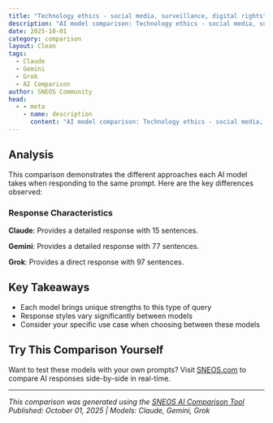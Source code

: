 ```yaml
---
title: "Technology ethics - social media, surveillance, digital rights"
description: "AI model comparison: Technology ethics - social media, surveillance, digital rights..."
date: 2025-10-01
category: comparison
layout: Clean
tags:
  - Claude
  - Gemini
  - Grok
  - AI Comparison
author: SNEOS Community
head:
  - - meta
    - name: description
      content: "AI model comparison: Technology ethics - social media, surveillance, digital rights..."
---
```


<ChatComparison
  title="Technology ethics - social media, surveillance, digital rights"
  prompt="Technology ethics - social media, surveillance, digital rights"
  :responses='{"Claude": "# Technology Ethics: Key Issues and Considerations\n\n## Social Media Ethics\n\n### **Platform Responsibility**\n- **Content moderation**: Balancing free speech with harm prevention\n- **Algorithmic transparency**: How feeds and recommendations are curated\n- **Data collection practices**: What information is gathered and how it\u0027s used\n- **Mental health impacts**: Addressing addiction, comparison culture, and well-being\n\n### **User Rights vs. Platform Control**\n- Who decides what content is acceptable?\n- Should platforms be treated as publishers or neutral forums?\n- How to handle misinformation while preserving open dialogue\n- Cross-border content regulation challenges\n\n## Surveillance and Privacy\n\n### **Types of Surveillance**\n- **Government surveillance**: National security vs. civil liberties\n- **Corporate surveillance**: Data collection for advertising and analytics\n- **Workplace monitoring**: Employee privacy vs. productivity/security\n- **Public space monitoring**: Safety vs. anonymity in daily life\n\n### **Key Ethical Questions**\n- What level of privacy should individuals expect?\n- When is surveillance justified for collective benefit?\n- How can oversight and accountability be ensured?\n- What are the long-term societal effects of pervasive monitoring?\n\n## Digital Rights Framework\n\n### **Fundamental Digital Rights**\n- **Access**: Internet connectivity as a human right\n- **Privacy**: Control over personal data and communications\n- **Expression**: Freedom of speech in digital spaces\n- **Due process**: Fair treatment in content moderation and account actions\n\n### **Emerging Considerations**\n- **Algorithmic fairness**: Preventing bias in automated decision-making\n- **Digital dignity**: Protecting human agency in AI-mediated interactions\n- **Data ownership**: Who controls and benefits from personal information\n- **Right to be forgotten**: Ability to remove personal information online\n\n## Balancing Competing Interests\n\n### **Common Tensions**\n- Security vs. Privacy\n- Innovation vs. Regulation\n- Global connectivity vs. Local sovereignty\n- Individual rights vs. Collective benefit\n\n### **Approaches to Resolution**\n- Multi-stakeholder governance involving users, companies, and governments\n- Transparent policies and regular audits\n- Technical solutions (privacy-preserving technologies)\n- International cooperation on standards and norms\n\nWhat specific aspects of technology ethics are you most interested in exploring further?", "Gemini": "Okay, let\u0027s dive into the complex and crucial topic of technology ethics, specifically focusing on social media, surveillance, and digital rights. This is a multi-faceted area with significant implications for individuals, societies, and the future.\n\n**I. Social Media Ethics**\n\nSocial media platforms have revolutionized communication and information sharing, but they also present a range of ethical dilemmas:\n\n* **Privacy Concerns:**\n * **Data Collection:** Social media companies collect vast amounts of data about users\u0027 online activity, preferences, and even offline behavior. The ethical question is how this data is collected, stored, used, and shared. Users are often unaware of the extent of data collection or how it\u0027s being utilized.\n * **Data Breaches:** Data breaches expose sensitive personal information, leading to identity theft, financial fraud, and reputational damage. The responsibility lies with social media platforms to adequately protect user data and be transparent about breaches.\n * **Targeted Advertising:** Data is used to target users with personalized advertisements, which can be manipulative and exploit vulnerabilities. The ethics of using data to influence user behavior and purchasing decisions is debated.\n* **Misinformation and Disinformation:**\n * **Spread of Fake News:** Social media facilitates the rapid spread of false or misleading information. This can have serious consequences, such as influencing elections, inciting violence, and eroding trust in institutions.\n * **Echo Chambers and Filter Bubbles:** Algorithms can create echo chambers where users are primarily exposed to information that confirms their existing beliefs, reinforcing biases and hindering critical thinking.\n * **Responsibility of Platforms:** Social media platforms face pressure to combat misinformation, but content moderation is challenging and can raise concerns about censorship and free speech.\n* **Mental Health and Well-being:**\n * **Cyberbullying and Harassment:** Social media can be a breeding ground for cyberbullying, harassment, and online abuse.\n * **Social Comparison and Envy:** Curated and often unrealistic portrayals of life on social media can lead to social comparison, feelings of inadequacy, and mental health issues like anxiety and depression.\n * **Addiction:** Social media platforms are designed to be addictive, with features like notifications and infinite scrolling that encourage compulsive use.\n* **Manipulation and Influence:**\n * **Algorithmic Bias:** Algorithms that determine what content users see can be biased, perpetuating stereotypes and discrimination.\n * **Political Manipulation:** Social media has been used to spread propaganda, influence elections, and manipulate public opinion.\n * **Responsibility of Influencers:** Ethical considerations arise regarding influencers who promote products or services without disclosing sponsored content or who endorse harmful products.\n* **Transparency and Accountability:**\n * **Lack of Transparency:** Algorithms and data practices are often opaque, making it difficult for users to understand how social media platforms work and how their data is being used.\n * **Limited Accountability:** Holding social media platforms accountable for the content shared on their platforms and the impact of their algorithms is a challenge.\n\n**Ethical Principles and Considerations for Social Media:**\n\n* **User Autonomy:** Respecting users\u0027 rights to control their data and make informed decisions about their online experiences.\n* **Beneficence:** Acting in ways that benefit users and society as a whole.\n* **Non-Maleficence:** Avoiding actions that could harm users or society.\n* **Justice:** Ensuring that social media platforms are fair and equitable for all users.\n* **Transparency:** Being open and honest about data practices, algorithms, and content moderation policies.\n* **Accountability:** Taking responsibility for the impact of social media platforms on individuals and society.\n\n**II. Surveillance Ethics**\n\nSurveillance technologies, including facial recognition, CCTV cameras, and data analytics, are becoming increasingly prevalent. While they can be used for legitimate purposes like crime prevention and security, they also raise serious ethical concerns:\n\n* **Privacy Violations:**\n * **Mass Surveillance:** The collection and analysis of data on large populations, even those who are not suspected of any wrongdoing, can create a chilling effect on freedom of expression and association.\n * **Data Profiling:** Surveillance data can be used to create detailed profiles of individuals, which can be used for discriminatory purposes.\n * **Lack of Consent:** Individuals are often unaware that they are being surveilled or have limited control over how their data is being used.\n* **Bias and Discrimination:**\n * **Algorithmic Bias in Facial Recognition:** Facial recognition technology has been shown to be less accurate for people of color, leading to misidentification and wrongful arrests.\n * **Targeting of Marginalized Communities:** Surveillance technologies can be disproportionately used to target marginalized communities, such as immigrants and activists.\n* **Erosion of Trust:**\n * **Secret Surveillance:** When surveillance is conducted in secret, it can erode trust between citizens and governments and law enforcement agencies.\n * **Abuse of Power:** Surveillance technologies can be abused by those in power to monitor political opponents or suppress dissent.\n* **Chilling Effect on Freedom:**\n * **Self-Censorship:** Knowing that they are being watched can lead people to self-censor their behavior and avoid expressing controversial opinions.\n * **Inhibition of Dissent:** Surveillance can discourage people from participating in protests and other forms of political activism.\n* **Lack of Transparency and Accountability:**\n * **Secret Algorithms:** The algorithms used to analyze surveillance data are often kept secret, making it difficult to assess their accuracy and fairness.\n * **Limited Oversight:** There is often limited oversight of surveillance activities, which can lead to abuses of power.\n\n**Ethical Principles and Considerations for Surveillance:**\n\n* **Necessity:** Surveillance should only be used when it is necessary to achieve a legitimate purpose.\n* **Proportionality:** The intrusiveness of surveillance should be proportionate to the risk being addressed.\n* **Transparency:** Surveillance activities should be conducted in a transparent manner, with clear policies and procedures.\n* **Accountability:** Individuals and organizations should be held accountable for the use of surveillance technologies.\n* **Data Minimization:** Only the minimum amount of data necessary should be collected and retained.\n* **Purpose Limitation:** Data should only be used for the purpose for which it was collected.\n* **Security:** Surveillance data should be securely stored and protected from unauthorized access.\n* **Oversight:** Independent oversight mechanisms should be in place to ensure that surveillance activities are conducted ethically and legally.\n\n**III. Digital Rights**\n\nDigital rights are the human rights and legal rights that individuals are entitled to when using the internet and digital technologies. They are often extensions of existing human rights applied to the digital realm. Key digital rights include:\n\n* **Right to Privacy:** The right to control personal data, including the right to be free from unwarranted surveillance and data collection.\n* **Freedom of Expression:** The right to express oneself online without fear of censorship or reprisal.\n* **Access to Information:** The right to access information online, including government information and diverse perspectives.\n* **Freedom of Assembly and Association:** The right to organize and participate in online communities and movements.\n* **Right to Education and Digital Literacy:** The right to access digital education and develop the skills necessary to use digital technologies effectively and safely.\n* **Right to Participate in Cultural Life:** The right to access and participate in online cultural activities.\n* **Right to Network Neutrality:** The principle that all internet traffic should be treated equally, without discrimination based on content, application, source, or destination.\n* **Right to Anonymity and Pseudonymity:** The right to use the internet anonymously or under a pseudonym, which can be important for protecting privacy and freedom of expression.\n* **Right to Data Protection:** The right to have personal data protected from misuse, unauthorized access, and disclosure.\n* **Right to Remedy and Redress:** The right to seek legal remedies and redress for violations of digital rights.\n\n**Challenges to Digital Rights:**\n\n* **Government Censorship and Surveillance:** Governments may restrict access to information, monitor online activity, and punish those who express dissenting opinions.\n* **Corporate Data Collection and Surveillance:** Companies collect vast amounts of data about users\u0027 online behavior, which can be used for targeted advertising, profiling, and other purposes.\n* **Cybercrime and Online Harassment:** Cybercrime, including hacking, phishing, and identity theft, can violate individuals\u0027 digital rights. Online harassment and abuse can also infringe on freedom of expression and the right to privacy.\n* **Digital Divide:** The digital divide, or the gap between those who have access to digital technologies and those who do not, can limit access to information, education, and economic opportunities.\n* **Lack of Legal Protection:** In some countries, digital rights are not adequately protected by law.\n\n**Promoting and Protecting Digital Rights:**\n\n* **Legislation and Policy:** Governments should enact legislation and policies that protect digital rights.\n* **Education and Awareness:** Raising awareness about digital rights can empower individuals to protect their own rights and advocate for change.\n* **Advocacy and Activism:** Organizations and individuals can advocate for digital rights through lobbying, public education, and legal challenges.\n* **Technological Solutions:** Developing technologies that protect privacy, security, and freedom of expression can help safeguard digital rights.\n* **International Cooperation:** International cooperation is essential for addressing global challenges to digital rights, such as censorship, surveillance, and cybercrime.\n\n**In Conclusion**\n\nThe ethical considerations surrounding social media, surveillance, and digital rights are constantly evolving as technology advances. Navigating these complex issues requires a commitment to ethical principles, transparency, accountability, and respect for human rights. It demands ongoing dialogue and collaboration between technologists, policymakers, academics, and the public to ensure that technology is used in a way that benefits society as a whole. It\u0027s an ongoing conversation that requires constant attention and critical thinking.\n", "Grok": "Technology ethics, particularly in the realms of social media, surveillance, and digital rights, is a critical field of study that addresses the moral and societal implications of technological advancements. Below, I\u2019ll break down these three key areas, highlight ethical concerns, and provide an overview of the challenges and potential solutions.\n\n---\n\n### **1. Social Media Ethics**\nSocial media platforms like Facebook, Twitter (now X), Instagram, and TikTok have transformed communication, information sharing, and social interaction. However, they raise significant ethical concerns.\n\n#### **Key Ethical Issues:**\n- **Privacy Violations:** Platforms often collect vast amounts of personal data for targeted advertising, sometimes without clear user consent (e.g., Cambridge Analytica scandal with Facebook in 2018).\n- **Misinformation and Disinformation:** The rapid spread of fake news and harmful content can influence public opinion, elections (e.g., 2016 U.S. election interference), and even incite violence (e.g., Myanmar genocide fueled by hate speech on Facebook).\n- **Mental Health Impact:** Studies link excessive social media use to anxiety, depression, and low self-esteem, particularly among younger users due to cyberbullying and idealized portrayals of life.\n- **Algorithmic Bias:** Algorithms can reinforce stereotypes or discrimination by prioritizing certain content or limiting visibility based on race, gender, or other factors.\n- **Addiction by Design:** Features like infinite scrolling and notifications exploit psychological vulnerabilities to maximize user engagement, often at the cost of well-being.\n\n#### **Ethical Questions:**\n- Should platforms prioritize profit over user well-being?\n- How much responsibility do social media companies have to moderate content, and where does this intersect with freedom of speech?\n\n#### **Potential Solutions:**\n- **Transparency:** Platforms should disclose how data is used and allow users more control over their information (e.g., GDPR in Europe).\n- **Content Moderation:** Stronger policies to combat misinformation, hate speech, and harmful content, potentially with independent oversight.\n- **Regulation:** Governments could impose stricter rules on data practices and accountability (e.g., the EU\u2019s Digital Services Act).\n- **Digital Literacy:** Educating users to critically evaluate content and manage screen time.\n\n---\n\n### **2. Surveillance Ethics**\nSurveillance technologies, including facial recognition, GPS tracking, and data monitoring, are increasingly used by governments, corporations, and even individuals. While they can enhance security, they also pose serious ethical dilemmas.\n\n#### **Key Ethical Issues:**\n- **Mass Surveillance:** Government programs (e.g., NSA\u2019s PRISM program exposed by Edward Snowden) often collect data on citizens without clear justification or oversight, eroding privacy.\n- **Corporate Surveillance:** Companies track user behavior online (e.g., Google\u2019s tracking cookies) and in physical spaces (e.g., retail stores using facial recognition), often without explicit consent.\n- **Social Credit Systems:** In some countries like China, surveillance is tied to behavioral scoring, which can restrict freedoms based on arbitrary metrics.\n- **Bias in Surveillance Tech:** Facial recognition systems have higher error rates for non-white individuals, leading to wrongful profiling and arrests.\n- **Chilling Effect:** Constant monitoring can deter free expression and activism, as people fear repercussions for their actions or speech.\n\n#### **Ethical Questions:**\n- What is the balance between security and individual privacy?\n- Who decides what level of surveillance is acceptable, and how is accountability ensured?\n\n#### **Potential Solutions:**\n- **Legal Safeguards:** Enact laws requiring transparency, consent, and limits on data collection (e.g., bans on facial recognition in some U.S. cities).\n- **Oversight Mechanisms:** Establish independent bodies to monitor surveillance practices by both governments and corporations.\n- **Technological Solutions:** Develop privacy-preserving technologies like end-to-end encryption or decentralized data systems.\n- **Public Awareness:** Encourage debates and activism to ensure surveillance practices align with societal values.\n\n---\n\n### **3. Digital Rights**\nDigital rights encompass the freedoms and protections individuals should have in the digital space, including access to technology, freedom of expression, and protection from exploitation.\n\n#### **Key Ethical Issues:**\n- **Digital Divide:** Unequal access to the internet and technology (e.g., rural vs. urban areas, developed vs. developing countries) creates disparities in education, employment, and participation in society.\n- **Censorship:** Governments and corporations can restrict online content or access (e.g., internet shutdowns during protests in India or Iran), violating free speech.\n- **Data Ownership:** Users often lose control over their data, which companies monetize without fair compensation or clear consent.\n- **Right to Be Forgotten:** Balancing an individual\u2019s right to remove outdated or harmful online information with the public\u2019s right to access information.\n- **Net Neutrality:** The principle that internet service providers should treat all data equally is under threat, potentially allowing wealthier entities to dominate online spaces.\n\n#### **Ethical Questions:**\n- Should internet access be considered a human right?\n- How can individuals reclaim control over their digital identities and data?\n\n#### **Potential Solutions:**\n- **Universal Access Initiatives:** Governments and organizations can invest in infrastructure to close the digital divide (e.g., Starlink\u2019s satellite internet for remote areas).\n- **Stronger Data Protection Laws:** Regulations like GDPR give users rights over their data, including the right to delete or transfer it.\n- **Advocacy for Net Neutrality:** Push for policies that prevent ISPs from prioritizing certain content or users.\n- **Decentralized Technologies:** Blockchain and other decentralized systems could empower users to own and manage their data without relying on centralized corporations.\n\n---\n\n### **Overarching Challenges in Technology Ethics**\n1. **Global Disparities:** Ethical standards and enforcement vary widely between countries, complicating global platforms and technologies.\n2. **Rapid Technological Change:** Laws and norms often lag behind innovations, leaving ethical gray areas (e.g., AI ethics in surveillance).\n3. **Power Imbalance:** Tech giants and governments hold disproportionate power over users, often prioritizing profit or control over rights.\n4. **Balancing Trade-offs:** Privacy vs. security, free speech vs. harm prevention\u2014these tensions are hard to resolve universally.\n\n---\n\n### **Case Studies for Context**\n1. **Cambridge Analytica (Social Media):** Exposed how personal data was harvested from millions of Facebook users to influence voter behavior, raising questions about consent and platform accountability.\n2. **China\u2019s Social Credit System (Surveillance):** Combines mass surveillance with behavioral scoring, illustrating the risks of unchecked monitoring and loss of autonomy.\n3. **European GDPR (Digital Rights):** A landmark regulation enforcing data protection and user rights, serving as a model for balancing innovation with ethics.\n\n---\n\n### **Conclusion**\nThe ethical challenges of social media, surveillance, and digital rights are deeply interconnected and reflect broader tensions between technology, power, and human values. Addressing these issues requires collaboration among technologists, policymakers, ethicists, and the public to ensure that technology serves humanity without compromising fundamental rights. Striking a balance involves transparent practices, robust regulations, and empowering users to navigate the digital world with agency and dignity.\n\nIf you\u2019d like to dive deeper into a specific area (e.g., a particular platform, technology, or case study), let me know!"}' 
  published-date="10:43"
/>

## Analysis

This comparison demonstrates the different approaches each AI model takes when responding to the same prompt. Here are the key differences observed:

### Response Characteristics

**Claude**: Provides a detailed response with 15 sentences. 

**Gemini**: Provides a detailed response with 77 sentences. 

**Grok**: Provides a direct response with 97 sentences. 

## Key Takeaways

- Each model brings unique strengths to this type of query
- Response styles vary significantly between models
- Consider your specific use case when choosing between these models

## Try This Comparison Yourself

Want to test these models with your own prompts? Visit [SNEOS.com](https://sneos.com) to compare AI responses side-by-side in real-time.

---

*This comparison was generated using the [SNEOS AI Comparison Tool](https://sneos.com)*
*Published: October 01, 2025 | Models: Claude, Gemini, Grok*
